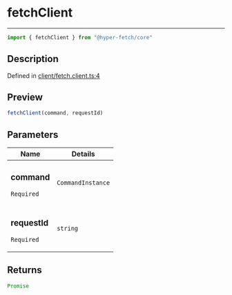 

# fetchClient

<div class="api-docs__separator" data-reactroot="">

---

</div><div class="api-docs__import" data-reactroot="">

```ts
import { fetchClient } from "@hyper-fetch/core"
```

</div><div class="api-docs__section">

## Description

</div><div class="api-docs__description"><span class="api-docs__do-not-parse">



</span></div><p class="api-docs__definition">

Defined in [client/fetch.client.ts:4](https://github.com/BetterTyped/hyper-fetch/blob/4197368e/packages/core/src/client/fetch.client.ts#L4)

</p><div class="api-docs__section">

## Preview

</div><div class="api-docs__preview fn">

```ts
fetchClient(command, requestId)
```

</div><div class="api-docs__section">

## Parameters

</div><div class="api-docs__parameters"><table><thead><tr><th>Name</th><th>Details</th></tr></thead><tbody><tr param-data="command"><td class="api-docs__param-name required">

### command 

`Required`

</td><td class="api-docs__param-type">

`CommandInstance`

</td></tr><tr param-data="requestId"><td class="api-docs__param-name required">

### requestId 

`Required`

</td><td class="api-docs__param-type">

`string`

</td></tr></tbody></table></div><div class="api-docs__section">

## Returns

</div><div class="api-docs__returns">

```ts
Promise
```

</div>